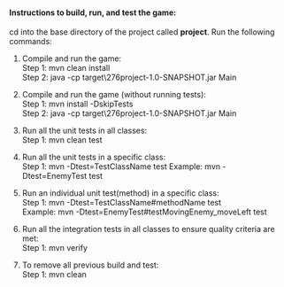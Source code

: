 #### Instructions to build, run, and test the game:  
    
cd into the base directory of the project called **project**. Run the following commands:
   
1. Compile and run the game:  
	Step 1:	mvn clean install  
	Step 2:	java -cp target\276project-1.0-SNAPSHOT.jar Main  

2. Compile and run the game (without running tests):  
	Step 1:	mvn install -DskipTests  
	Step 2:	java -cp target\276project-1.0-SNAPSHOT.jar Main 
	
3. Run all the unit tests in all classes:  
	Step 1:	mvn clean test  
	
4. Run all the unit tests in a specific class:  
	Step 1:	mvn -Dtest=TestClassName test 
	Example:  mvn -Dtest=EnemyTest test  
	
5. Run an individual unit test(method) in a specific class:  
	Step 1:	mvn -Dtest=TestClassName#methodName test	
	Example:  mvn -Dtest=EnemyTest#testMovingEnemy_moveLeft test  
	
6. Run all the integration tests in all classes to ensure quality criteria are met:  
	Step 1:	mvn verify  
  
7. To remove all previous build and test:  
	Step 1:	mvn clean  
  

